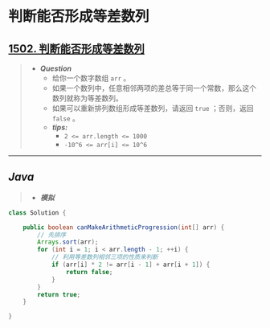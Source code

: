# 判断能否形成等差数列

## [1502. 判断能否形成等差数列](https://leetcode.cn/problems/can-make-arithmetic-progression-from-sequence/)

> - ***Question***
>   - 给你一个数字数组 `arr` 。
>   - 如果一个数列中，任意相邻两项的差总等于同一个常数，那么这个数列就称为等差数列。
>   - 如果可以重新排列数组形成等差数列，请返回 `true` ；否则，返回 `false` 。
>   - ***tips:***
>     - `2 <= arr.length <= 1000`
>     - `-10^6 <= arr[i] <= 10^6`

---

## *Java*

> - ***模拟***

```java
class Solution {

    public boolean canMakeArithmeticProgression(int[] arr) {
        // 先排序
        Arrays.sort(arr);
        for (int i = 1; i < arr.length - 1; ++i) {
            // 利用等差数列相邻三项的性质来判断
            if (arr[i] * 2 != arr[i - 1] + arr[i + 1]) {
                return false;
            }
        }
        return true;
    }

}
```
